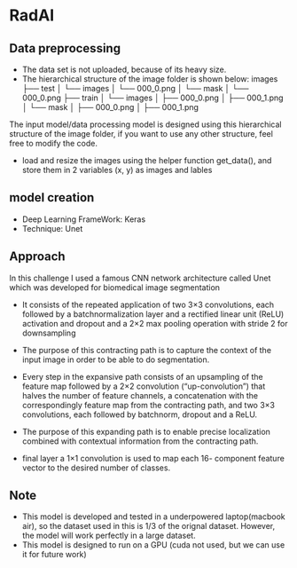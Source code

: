 # RadAI

## Data preprocessing
- The data set is not uploaded, because of its heavy size.
- The hierarchical structure of the image folder is shown below:
images
 ├── test
 │   └── images
 │       └── 000_0.png
 │   └── mask
 │       └── 000_0.png
 ├── train
 │   └── images
 │       ├── 000_0.png
 │       ├── 000_1.png
 │   └── mask
 │       ├── 000_0.png
 │       ├── 000_1.png
 
 The input model/data processing model is designed using this hierarchical structure of the image folder, if you want to use any other structure, feel free to modify the code.
 
- load and resize the images using the helper function get_data(), and store them in 2 variables (x, y) as images and lables



## model creation
- Deep Learning FrameWork: Keras
- Technique: Unet 
## Approach
In this challenge I used a famous CNN network architecture called Unet which was developed for biomedical image segmentation

- It consists of the repeated application of two 3×3 convolutions, each followed by a batchnormalization layer and a rectified linear unit (ReLU) activation and dropout and a 2×2 max pooling operation with stride 2 for downsampling

- The purpose of this contracting path is to capture the context of the input image in order to be able to do segmentation.

- Every step in the expansive path consists of an upsampling of the feature map followed by a 2×2 convolution (“up-convolution”) that halves the number of feature channels, a concatenation with the correspondingly feature map from the contracting path, and two 3×3 convolutions, each followed by batchnorm, dropout and a ReLU.

- The purpose of this expanding path is to enable precise localization combined with contextual information from the contracting path.

- final layer a 1×1 convolution is used to map each 16- component feature vector to the desired number of classes.

## Note
- This model is developed and tested in a underpowered laptop(macbook air), so the dataset used in this is 1/3 of the orignal dataset. However, the model will work perfectly in a large dataset.
- This model is designed to run on a GPU (cuda not used, but we can use it for future work)

